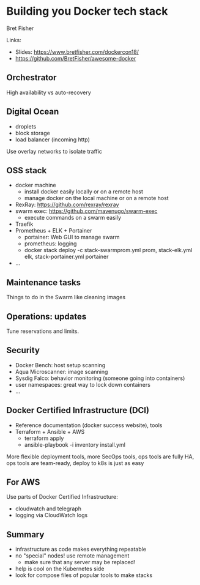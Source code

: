 # Building you Docker tech stack

Bret Fisher

Links:
* Slides: https://www.bretfisher.com/dockercon18/
* https://github.com/BretFisher/awesome-docker

## Orchestrator
High availability vs auto-recovery

## Digital Ocean
* droplets
* block storage
* load balancer (incoming http)

Use overlay networks to isolate traffic

## OSS stack
* docker machine
  * install docker easily locally or on a remote host
  * manage docker on the local machine or on a remote host
* RexRay: https://github.com/rexray/rexray
* swarm exec: https://github.com/mavenugo/swarm-exec
  * execute commands on a swarm easily
* Traefik
* Prometheus + ELK + Portainer
  * portainer: Web GUI to manage swarm
  * prometheus: logging
  * docker stack deploy -c stack-swarmprom.yml prom, stack-elk.yml elk, stack-portainer.yml portainer
* ...

## Maintenance tasks
Things to do in the Swarm like cleaning images

## Operations: updates
Tune reservations and limits.

## Security
* Docker Bench: host setup scanning
* Aqua Microscanner: image scanning
* Sysdig Falco: behavior monitoring (someone going into containers)
* user namespaces: great way to lock down containers
* ...

## Docker Certified Infrastructure (DCI)
* Reference documentation (docker success website), tools 
* Terraform + Ansible + AWS
  * terraform apply
  * ansible-playbook -i inventory install.yml

More flexible deployment tools, more SecOps tools, ops tools are fully HA, ops tools are team-ready, deploy to k8s is just as easy

## For AWS
Use parts of Docker Certified Infrastructure:
* cloudwatch and telegraph
* logging via CloudWatch logs

## Summary
* infrastructure as code makes everything repeatable
* no "special" nodes! use remote management
  * make sure that any server may be replaced!
* help is cool on the Kubernetes side
* look for compose files of popular tools to make stacks
